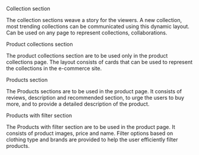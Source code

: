 Collection section

The collection sections weave a story for the viewers. A new collection, most trending collections can be communicated using this dynamic layout. Can be used on any page to represent collections, collaborations.

Product collections section

The product collections section are to be used only in the product collections page. The layout consists of cards that can be used to represent the collections in the e-commerce site.

Products section

The Products sections are to be used in the product page. It consists of reviews, description and recommended section, to urge the users to buy more, and to provide a detailed description of the product.

Products with filter section

The Products with filter section are to be used in the product page. It consists of product images, price and name. Filter options based on clothing type and brands are provided to help the user efficiently filter products.
